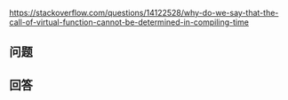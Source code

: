 <https://stackoverflow.com/questions/14122528/why-do-we-say-that-the-call-of-virtual-function-cannot-be-determined-in-compiling-time>

## 问题



## 回答
